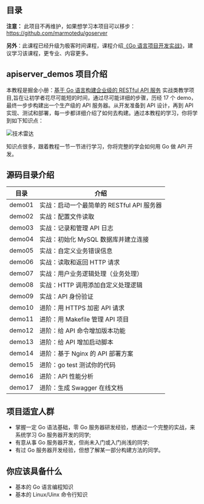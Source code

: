 ## 目录

**注意：** 此项目不再维护，如果想学习本项目可以移步：https://github.com/marmotedu/goserver

**另外**：此课程已经升级为极客时间课程，课程介绍[《Go 语言项目开发实战》](https://time.geekbang.org/column/intro/100079601)，建议学习该课程，更专业、内容更多。

## apiserver_demos 项目介绍

本教程是掘金小册：[基于 Go 语言构建企业级的 RESTful API 服务](https://flbook.com.cn/c/q3dGZXswnP) 实战类教学项目,旨在让初学者花尽可能短的时间，通过尽可能详细的步骤，历经 17 个 demo，最终一步步构建出一个生产级的 API 服务器。从开发准备到 API 设计，再到 API 实现、测试和部署，每一步都详细介绍了如何去构建。通过本教程的学习，你将学到如下知识点：

![技术雷达](./docs/技术雷达.png)

知识点很多，跟着教程一节一节进行学习，你将完整的学会如何用 Go 做 API 开发。

## 源码目录介绍

| 目录 | 介绍 |
| --- | --- | 
| demo01 |实战：启动一个最简单的 RESTful API 服务器 | 
| demo02 |实战：配置文件读取 |
| demo03 |实战：记录和管理 API 日志 |
| demo04 |实战：初始化 MySQL 数据库并建立连接 |
| demo05 |实战：自定义业务错误信息 |
| demo06 |实战：读取和返回 HTTP 请求 |
| demo07 |实战：用户业务逻辑处理（业务处理） |
| demo08 |实战：HTTP 调用添加自定义处理逻辑 |
| demo09 |实战：API 身份验证 |
| demo10 |进阶：用 HTTPS 加密 API 请求 |
| demo11 |进阶：用 Makefile 管理 API 项目 |
| demo12 |进阶：给 API 命令增加版本功能 |
| demo13 |进阶：给 API 增加启动脚本 |
| demo14 |进阶：基于 Nginx 的 API 部署方案 |
| demo15 |进阶：go test 测试你的代码 |
| demo16 |进阶：API 性能分析 |
| demo17 |进阶：生成 Swagger 在线文档 |

## 项目适宜人群

- 掌握一定 Go 语法基础，零 Go 服务器研发经验，想通过一个完整的实战，来系统学习 Go 服务器开发的同学;
- 有意从事 Go 服务器开发，但尚未入门或入门尚浅的同学;
- 有过 Go 服务器开发经验，但想了解某一部分构建方法的同学。


## 你应该具备什么

- 基本的 Go 语言编程知识
- 基本的 Linux/Uinx 命令行知识
